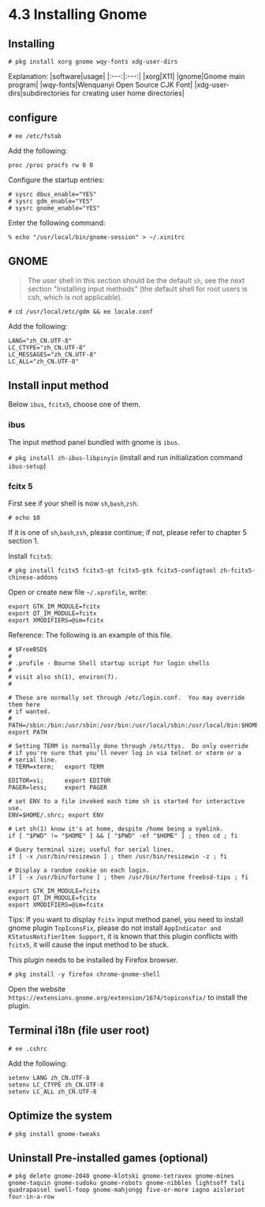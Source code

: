 # 4.3 Installing Gnome

## Installing

```
# pkg install xorg gnome wqy-fonts xdg-user-dirs
```

Explanation:
|software|usage|
|:---:|:---:|
|xorg|X11|
|gnome|Gnome main program|
|wqy-fonts|Wenquanyi Open Source CJK Font|
|xdg-user-dirs|subdirectories for creating user home directories|

## configure

`# ee /etc/fstab` 

Add the following: 

```
proc /proc procfs rw 0 0
```

Configure the startup entries:

```
# sysrc dbus_enable="YES"
# sysrc gdm_enable="YES"
# sysrc gnome_enable="YES"
```

Enter the following command:

```
% echo "/usr/local/bin/gnome-session" > ~/.xinitrc
```

## GNOME

> The user shell in this section should be the default `sh`, see the next section "Installing input methods" (the default shell for root users is csh, which is not applicable).

`# cd /usr/local/etc/gdm && ee locale.conf`

Add the following:

```
LANG="zh_CN.UTF-8"
LC_CTYPE="zh_CN.UTF-8"
LC_MESSAGES="zh_CN.UTF-8"
LC_ALL="zh_CN.UTF-8"
```

## Install input method

Below `ibus`, `fcitx5`, choose one of them.

### ibus

The input method panel bundled with gnome is `ibus`.

`# pkg install zh-ibus-libpinyin` (install and run initialization command `ibus-setup`)

### fcitx 5

First see if your shell is now `sh`,`bash`,`zsh`.

`# echo $0`

If it is one of `sh`,`bash`,`zsh`, please continue; if not, please refer to chapter 5 section 1.

Install `fcitx5`:

```
# pkg install fcitx5 fcitx5-qt fcitx5-gtk fcitx5-configtool zh-fcitx5-chinese-addons
```

Open or create new file `~/.xprofile`, write:

```
export GTK_IM_MODULE=fcitx
export QT_IM_MODULE=fcitx
export XMODIFIERS=@im=fcitx
```

Reference: The following is an example of this file.

```
# $FreeBSD$
#
# .profile - Bourne Shell startup script for login shells
#
# visit also sh(1), environ(7).
#

# These are normally set through /etc/login.conf.  You may override them here
# if wanted.
# PATH=/sbin:/bin:/usr/sbin:/usr/bin:/usr/local/sbin:/usr/local/bin:$HOME/bin; export PATH

# Setting TERM is normally done through /etc/ttys.  Do only override
# if you're sure that you'll never log in via telnet or xterm or a
# serial line.
# TERM=xterm; 	export TERM

EDITOR=vi;   	export EDITOR
PAGER=less;  	export PAGER

# set ENV to a file invoked each time sh is started for interactive use.
ENV=$HOME/.shrc; export ENV

# Let sh(1) know it's at home, despite /home being a symlink.
if [ "$PWD" != "$HOME" ] && [ "$PWD" -ef "$HOME" ] ; then cd ; fi

# Query terminal size; useful for serial lines.
if [ -x /usr/bin/resizewin ] ; then /usr/bin/resizewin -z ; fi

# Display a random cookie on each login.
if [ -x /usr/bin/fortune ] ; then /usr/bin/fortune freebsd-tips ; fi

export GTK_IM_MODULE=fcitx
export QT_IM_MODULE=fcitx
export XMODIFIERS=@im=fcitx
```

Tips: If you want to display `fcitx` input method panel, you need to install gnome plugin `TopIconsFix`, please do not install `AppIndicator and KStatusNotifierItem Support`, it is known that this plugin conflicts with `fcitx5`, it will cause the input method to be stuck.

This plugin needs to be installed by Firefox browser.

```
# pkg install -y firefox chrome-gnome-shell
```

Open the website ``https://extensions.gnome.org/extension/1674/topiconsfix/`` to install the plugin.

## Terminal i18n (file user root)

`# ee .cshrc`

Add the following:

```
setenv LANG zh_CN.UTF-8
setenv LC_CTYPE zh_CN.UTF-8
setenv LC_ALL zh_CN.UTF-8
```

## Optimize the system

`# pkg install gnome-tweaks`

## Uninstall Pre-installed games (optional)

```
# pkg delete gnome-2048 gnome-klotski gnome-tetravex gnome-mines gnome-taquin gnome-sudoku gnome-robots gnome-nibbles lightsoff tali quadrapassel swell-foop gnome-mahjongg five-or-more iagno aisleriot four-in-a-row
```
